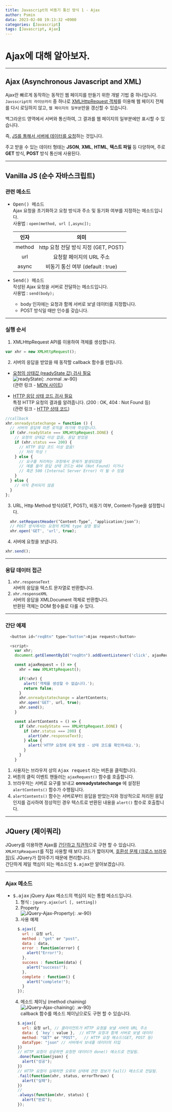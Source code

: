 ```yaml
---
title: Javascript의 비동기 통신 방식 1 - Ajax
author: Psmin
data: 2023-02-08 19:13:32 +0900
categories: [Javascript]
tags: [Javascript, Ajax]
---
```


# Ajax에 대해 알아보자.

---

## Ajax (Asynchronous Javascript and XML)

Ajax란 빠르게 동작하는 동적인 웹 페이지를 만들기 위한 개발 기법 중 하나입니다.  
`Javsscript의 라이브러리` 중 하나로 <u>XMLHttpRequest 객체</u>를 이용해 웹 페이지 전체를 다시 로딩하지 않고, `웹 페이지의 일부분`만을 갱신할 수 있습니다.

백그라운드 영역에서 서버와 통신하여, 그 결과를 웹 페이지의 일부분에만 표시할 수 있습니다.

즉, <u>JS를 통해서 서버에 데이터를 요청</u>하는 것입니다.

주고 받을 수 있는 데이터 형태는 **JSON**, **XML**, **HTML**, **텍스트 파일** 등 다양하며, 주로 **GET** 방식, **POST** 방식 통신에 사용된다.

---

## Vanilla JS (순수 자바스크립트)

### 관련 메소드

- <kbd>Open() 메소드</kbd>  
  Ajax 요청을 초기화하고 요청 방식과 주소 및 동기화 여부를 지정하는 메소드입니다.  
  사용법 : `open(method, url [,async]);`

  |  인자  |                 의미                 |
  | :----: | :----------------------------------: |
  | method | http 요청 전달 방식 지정 (GET, POST) |
  |  url   |       요청할 페이지의 URL 주소       |
  | async  |  비동기 통신 여부 (default : true)   |

- <kbd>Send() 메소드</kbd>  
  작성된 Ajax 요청을 서버로 전달하는 메소드입니다.  
  사용법 : `send(body);`
  - body 인자에는 요청과 함께 서버로 보낼 데이터를 지정합니다.
  - POST 방식일 때만 인수를 갖습니다.

---

### 실행 순서

1. XMLHttpRequest API를 이용하여 객체를 생성합니다.

```js
var xhr = new XMLHttpRequest();
```

2. 서버의 응답을 받았을 때 동작할 callback 함수를 만듭니다.

- <u>요청의 상태값 (readyState 값) 검사 필요</u>  
   ![readyState](/assets/img/readystate.png){: .normal .w-90}  
   (관련 링크 - [MDN 사이트](https://developer.mozilla.org/en-US/docs/Web/API/XMLHttpRequest/readyState))

- <u>HTTP 응답 상태 코드 검사 필요</u>  
   특정 HTTP 요청의 결과를 알려줍니다. (200 : OK, 404 : Not Found 등)  
   (관련 링크 - [HTTP 상태 코드](https://developer.mozilla.org/ko/docs/Web/HTTP/Status))

```js
//callback
xhr.onreadystatechange = function () {
  // 서버의 응답에 따른 로직을 여기에 작성합니다.
  if (xhr.readyState === XMLHttpRequest.DONE) {
    // 요청의 상태값 이상 없음, 응답 받았음
    if (xhr.status === 200) {
      // HTTP 응답 코드 이상 없음!
      // 처리 작성 !
    } else {
      // 요구를 처리하는 과정에서 문제가 발생되었음
      // 예를 들어 응답 상태 코드는 404 (Not Found) 이거나
      // 혹은 500 (Internal Server Error) 이 될 수 있음
    }
  } else {
    // 아직 준비되지 않음
  }
};
```

3. URL, Http Method 방식(GET, POST), 비동기 여부, Content-Type을 설정합니다.

```js
  xhr.setRequestHeader(‘Content-Type’, ‘application/json’);
  // POST 방식에서는 요청의 MIME type 설정 필요
  xhr.open('GET', 'url', true);
```

4. 서버에 요청을 보냅니다.

```js
xhr.send();
```

---

### 응답 데이터 접근

1. `xhr.responseText`  
   서버의 응답을 텍스트 문자열로 반환합니다.
2. `xhr.responseXML`  
   서버의 응답을 XMLDocument 객체로 반환합니다.  
   반환된 객체는 DOM 함수들로 다룰 수 있다.

---

### 간단 예제

```js
  <button id="reqBtn" type="button">Ajax request</button>

  <script>
    var xhr;
    document.getElementById("reqBtn").addEventListener('click', ajaxRequest);

    const ajaxRequest = () => {
      xhr = new XMLHttpRequest();

      if(!xhr) {
        alert('객체를 생성할 수 없습니다.');
        return false;
      }
      xhr.onreadystatechange = alertContents;
      xhr.open('GET', url, true);
      xhr.send();
    }

    const alertContents = () => {
      if (xhr.readyState === XMLHttpRequest.DONE) {
        if (xhr.status === 200) {
          alert(xhr.responseText);
        } else {
          alert('HTTP 요청에 문제 발생 - 상태 코드를 확인하세요.');
        }
      }
    }
```

1. 사용자는 브라우저 상의 <kbd>Ajax request</kbd> 라는 버튼을 클릭합니다.
2. 버튼의 클릭 이벤트 핸들러는 `ajaxRequest()` 함수를 호출합니다.
3. 브라우저는 서버로 요구를 보내고 **onreadystatechange** 에 설정된 `alertContents()` 함수가 수행됩니다.
4. `alertContents()` 함수는 서버로부터 응답을 받았는지와 정상적으로 처리된 응답인지를 검사하여 정상적인 경우 텍스트로 반환된 내용을 `alert()` 함수로 호출합니다.

---

## JQuery (제이쿼리)

JQuery를 이용하면 Ajax를 <u>간단하고 직관적</u>으로 구현 할 수 있습니다.  
`XMLHttpReaquest`를 직접 사용할 때 보다 코드가 짧아지며, <u>호환성 문제 (크로스 브라우징)</u>도 JQuery가 잡아주기 때문에 편리합니다.  
간단하게 제일 핵심이 되는 메소드인 <kbd>$.ajax</kbd>만 알아보겠습니다.

---

### Ajax 메소드

- <kbd>$.ajax</kbd>
  jQuery Ajax 메소드의 핵심이 되는 통합 메소드입니다.
  1. 형식 : `jquery.ajax(url [, setting])`
  2. Property  
     ![JQuery-Ajax-Property](/assets/img/jquery-ajax-property.png){: .w-90}
  3. 사용 예제
  ```js
    $.ajax({
      url : 요청 url,
      method : "get" or "post",
      data : data,
      error : function(error) {
        alert("Error!");
      },
      success : function(data) {
        alert("success!");
      },
      complete : function() {
        alert("complete!");
      }
    });
  ```
  4. 메소드 체이닝 (method chaining)  
     ![JQuery-Ajax-chaining](/assets/img/jquery-ajax-chaining.png){: .w-90}  
     callback 함수를 메소드 체이닝으로도 구현 할 수 있습니다.
  ```js
    $.ajax({
      url: 요청 url, // 클라이언트가 HTTP 요청을 보낼 서버의 URL 주소
      data: { `key`: value },  // HTTP 요청과 함께 서버로 보낼 데이터
      method: "GET" or "POST",   // HTTP 요청 메소드(GET, POST 등)
      dataType: "json" // 서버에서 보내줄 데이터의 타입
    })
    // HTTP 요청이 성공하면 요청한 데이터가 done() 메소드로 전달됨.
    .done(function(json) {
      alert("성공");
    })
    // HTTP 요청이 실패하면 오류와 상태에 관한 정보가 fail() 메소드로 전달됨.
    .fail(function(xhr, status, errorThrown) {
      alert("실패");
    })
    //
    .always(function(xhr, status) {
      alert("완료");
    });
  ```

